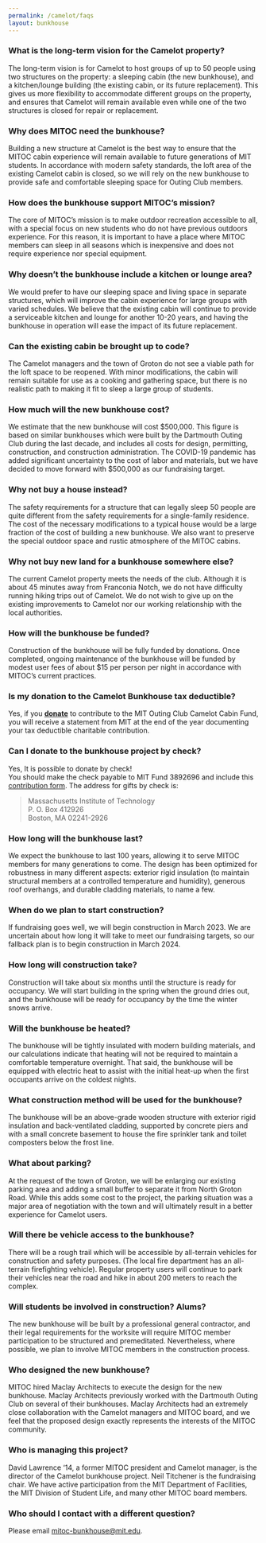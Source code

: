 ```yaml
---
permalink: /camelot/faqs
layout: bunkhouse
---
```


### What is the long-term vision for the Camelot property?

The long-term vision is for Camelot to host groups of up to 50 people using two structures on the property: a sleeping cabin (the new bunkhouse), and a kitchen/lounge building (the existing cabin, or its future replacement). This gives us more flexibility to accommodate different groups on the property, and ensures that Camelot will remain available even while one of the two structures is closed for repair or replacement.

### Why does MITOC need the bunkhouse?

Building a new structure at Camelot is the best way to ensure that the MITOC cabin experience will remain available to future generations of MIT students. In accordance with modern safety standards, the loft area of the existing Camelot cabin is closed, so we will rely on the new bunkhouse to provide safe and comfortable sleeping space for Outing Club members.

### How does the bunkhouse support MITOC’s mission?

The core of MITOC’s mission is to make outdoor recreation accessible to all, with a special focus on new students who do not have previous outdoors experience. For this reason, it is important to have a place where MITOC members can sleep in all seasons which is inexpensive and does not require experience nor special equipment.

### Why doesn’t the bunkhouse include a kitchen or lounge area?

We would prefer to have our sleeping space and living space in separate structures, which will improve the cabin experience for large groups with varied schedules. We believe that the existing cabin will continue to provide a serviceable kitchen and lounge for another 10-20 years, and having the bunkhouse in operation will ease the impact of its future replacement.

### Can the existing cabin be brought up to code?

The Camelot managers and the town of Groton do not see a viable path for the loft space to be reopened. With minor modifications, the cabin will remain suitable for use as a cooking and gathering space, but there is no realistic path to making it fit to sleep a large group of students.

### How much will the new bunkhouse cost?

We estimate that the new bunkhouse will cost $500,000. This figure is based on similar bunkhouses which were built by the Dartmouth Outing Club during the last decade, and includes all costs for design, permitting, construction, and construction administration. The COVID-19 pandemic has added significant uncertainty to the cost of labor and materials, but we have decided to move forward with $500,000 as our fundraising target.

### Why not buy a house instead?

The safety requirements for a structure that can legally sleep 50 people are quite different from the safety requirements for a single-family residence. The cost of the necessary modifications to a typical house would be a large fraction of the cost of building a new bunkhouse. We also want to preserve the special outdoor space and rustic atmosphere of the MITOC cabins.

### Why not buy new land for a bunkhouse somewhere else?

The current Camelot property meets the needs of the club. Although it
is about 45 minutes away from Franconia Notch, we do not have difficulty
running hiking trips out of Camelot. We do not wish to give up on the
existing improvements to Camelot nor our working relationship with the
local authorities.

### How will the bunkhouse be funded?

Construction of the bunkhouse will be fully funded by donations. Once completed, ongoing maintenance of the bunkhouse will be funded by modest user fees of about $15 per person per night in accordance with MITOC’s current practices.


### Is my donation to the Camelot Bunkhouse tax deductible?

Yes, if you **[donate]({{site.data.bunkhouse_settings.donate_link}})** to contribute to the MIT Outing Club Camelot Cabin Fund, you will receive a statement from MIT at the end of the year documenting your tax deductible charitable contribution.

### Can I donate to the bunkhouse project by check? 

Yes, It is possible to donate by check!  
You should make the check payable to MIT Fund 3892696 and include this [contribution form](https://giving.mit.edu/check). The address for gifts by check is:  
>Massachusetts Institute of Technology  
>P. O. Box 412926  
>Boston, MA 02241-2926  

### How long will the bunkhouse last?

We expect the bunkhouse to last 100 years, allowing it to serve MITOC members for many generations to come. The design has been optimized for robustness in many different aspects: exterior rigid insulation (to maintain structural members at a controlled temperature and humidity), generous roof overhangs, and durable cladding materials, to name a few.

### When do we plan to start construction?

If fundraising goes well, we will begin construction in March 2023. We are uncertain about how long it will take to meet our fundraising targets, so our fallback plan is to begin construction in March 2024.

### How long will construction take?

Construction will take about six months until the structure is ready for occupancy. We will start building in the spring when the ground dries out, and the bunkhouse will be ready for occupancy by the time the winter snows arrive.

### Will the bunkhouse be heated?
  
The bunkhouse will be tightly insulated with modern building materials, and our calculations indicate that heating will not be required to maintain a comfortable temperature overnight. That said, the bunkhouse will be equipped with electric heat to assist with the initial heat-up when the first occupants arrive on the coldest nights. 

### What construction method will be used for the bunkhouse?

The bunkhouse will be an above-grade wooden structure with exterior rigid insulation and back-ventilated cladding, supported by concrete piers and with a small concrete basement to house the fire sprinkler tank and toilet composters below the frost line.

### What about parking?

At the request of the town of Groton, we will be enlarging our existing parking area and adding a small buffer to separate it from North Groton Road. While this adds some cost to the project, the parking situation was a major area of negotiation with the town and will ultimately result in a better experience for Camelot users.

### Will there be vehicle access to the bunkhouse?

There will be a rough trail which will be accessible by all-terrain vehicles for construction and safety purposes. (The local fire department has an all-terrain firefighting vehicle). Regular property users will continue to park their vehicles near the road and hike in about 200 meters to reach the complex.

### Will students be involved in construction? Alums?

The new bunkhouse will be built by a professional general contractor, and their legal requirements for the worksite will require MITOC member participation to be structured and premeditated. Nevertheless, where possible, we plan to involve MITOC members in the construction process.

### Who designed the new bunkhouse?

MITOC hired Maclay Architects to execute the design for the new bunkhouse. Maclay Architects previously worked with the Dartmouth Outing Club on several of their bunkhouses. Maclay Architects had an extremely close collaboration with the Camelot managers and MITOC board, and we feel that the proposed design exactly represents the interests of the MITOC community.

### Who is managing this project?

David Lawrence ‘14, a former MITOC president and Camelot manager, is the director of the Camelot bunkhouse project. Neil Titchener is the fundraising chair. We have active participation from the MIT Department of Facilities, the MIT Division of Student Life, and many other MITOC board members.

### Who should I contact with a different question?

Please email mitoc-bunkhouse@mit.edu.
